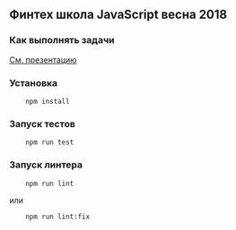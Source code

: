 ## Финтех школа JavaScript весна 2018

### Как выполнять задачи

[См. презентацию](https://docs.google.com/presentation/d/19SpzqsVYM3L0121UaxpD-zKZdSeKzQmxthMVlGWiCSk/edit?usp=sharing)

### Установка

```
    npm install
```

### Запуск тестов

```
    npm run test
```

### Запуск линтера

```
    npm run lint
```

или

```
    npm run lint:fix
```
